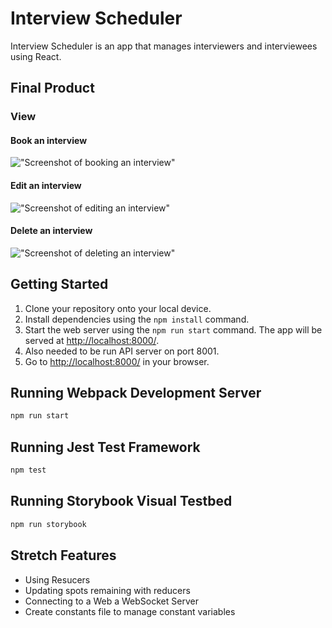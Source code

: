 # Interview Scheduler
Interview Scheduler is an app that manages interviewers and interviewees using React.

## Final Product
### View
#### Book an interview
!["Screenshot of booking an interview"](https://github.com/atyoshimatsu/scheduler/blob/feature/readme/docs/create_demo.gif)

#### Edit an interview
!["Screenshot of editing an interview"](https://github.com/atyoshimatsu/scheduler/blob/feature/readme/docs/edit_demo.gif)

#### Delete an interview
!["Screenshot of deleting an interview"](https://github.com/atyoshimatsu/scheduler/blob/feature/readme/docs/delete_demo.gif)

## Getting Started
1. Clone your repository onto your local device.
2. Install dependencies using the `npm install` command.
3. Start the web server using the `npm run start` command. The app will be served at <http://localhost:8000/>.
4. Also needed to be run API server on port 8001.
5. Go to <http://localhost:8000/> in your browser.

## Running Webpack Development Server

```sh
npm run start
```

## Running Jest Test Framework

```sh
npm test
```

## Running Storybook Visual Testbed

```sh
npm run storybook
```

## Stretch Features
- Using Resucers
- Updating spots remaining with reducers
- Connecting to a Web a WebSocket Server
- Create constants file to manage constant variables
